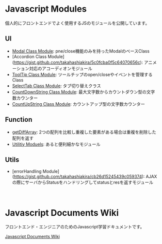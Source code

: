 # Javascript Modules

個人的にフロントエンドでよく使用するJSのモジュールを公開しています。  

## UI

- [Modal Class Module](https://gist.github.com/takahashiakira/80556762b8609d91aff3): pne/close機能のみを持ったModalのベースClass
- [Accordion Class Module] (https://gist.github.com/takahashiakira/5c0fcba0f5c64070656c): アニメーション対応のアコーディオンモジュール
- [ToolTip Class Module](https://gist.github.com/takahashiakira/b3fecc6b7a95f78ea6e9): ツールチップのopen/closeやイベントを管理するClass
- [SelectTab Class Module](https://gist.github.com/takahashiakira/666414f43dfa714f8338): タブ切り替えクラス
- [CountDownString Class Module](https://gist.github.com/takahashiakira/df3b1d84b5cd5d9c89c6): 最大文字数からカウントダウン型の文字数カウンター
- [CountUpString Class Module](https://gist.github.com/takahashiakira/96058375234c5249750b): カウントアップ型の文字数カウンター


## Function

- [getDiffArray](https://gist.github.com/takahashiakira/3ce7e13d9bb9c958b975): 2つの配列を比較し重複した要素がある場合は重複を削除した配列を返す
- [Utilitiy Moduels](https://gist.github.com/takahashiakira/d9f3ef7d9c87378e4ffc): あると便利細かなモジュール


## Utils

- [errorHandling Module] (https://gist.github.com/takahashiakira/cb26d15245439c059374): AJAXの際にサーバからStatusをハンドリングしてstatusとresを返すモジュール
  
　  
# Javascript Documents Wiki 

フロントエンド・エンジニアのためのJavascript学習ドキュメントです。  

[Javascript Documents Wiki](https://github.com/takahashiakira/jsDocs/wiki)  
